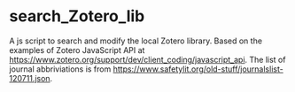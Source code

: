 # search_Zotero_lib
A js script to search and modify the local Zotero library.
Based on the examples of Zotero JavaScript API at https://www.zotero.org/support/dev/client_coding/javascript_api.
The list of journal abbriviations is from https://www.safetylit.org/old-stuff/journalslist-120711.json.
